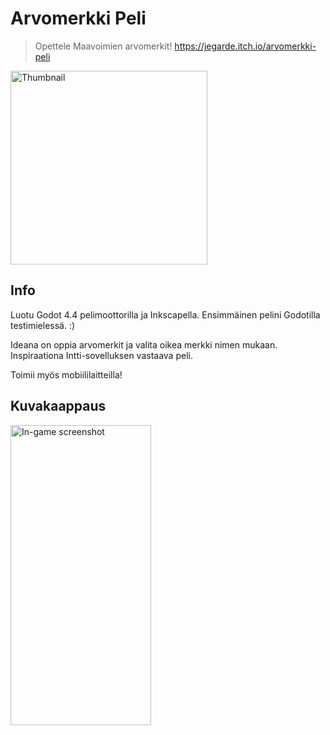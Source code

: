 # Arvomerkki Peli
> Opettele Maavoimien arvomerkit! https://jegarde.itch.io/arvomerkki-peli
<img width="315" height="310" alt="Thumbnail" src="https://github.com/user-attachments/assets/d43d0195-86e5-46fb-8a4c-1d1351dcf948" />


## Info
Luotu Godot 4.4 pelimoottorilla ja Inkscapella. Ensimmäinen pelini Godotilla testimielessä. :)

Ideana on oppia arvomerkit ja valita oikea merkki nimen mukaan. Inspiraationa Intti-sovelluksen vastaava peli.

Toimii myös mobiililaitteilla!


## Kuvakaappaus
<img width="225" height="480" alt="In-game screenshot" src="https://github.com/user-attachments/assets/9e86a7c5-fa89-4167-a20b-5ff139fd09d9" />

